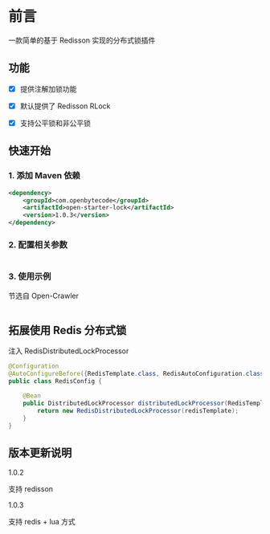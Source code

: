 # 前言

一款简单的基于 Redisson 实现的分布式锁插件

## 功能

- [x] 提供注解加锁功能

- [x] 默认提供了 Redisson RLock

- [x] 支持公平锁和非公平锁

## 快速开始

### 1. 添加 Maven 依赖

```xml
<dependency>
    <groupId>com.openbytecode</groupId>
    <artifactId>open-starter-lock</artifactId>
    <version>1.0.3</version>
</dependency>
```

### 2. 配置相关参数

```yaml

```

### 3. 使用示例

节选自 Open-Crawler

```java


```

## 拓展使用 Redis 分布式锁

注入 RedisDistributedLockProcessor

```java
@Configuration
@AutoConfigureBefore({RedisTemplate.class, RedisAutoConfiguration.class})
public class RedisConfig {

    @Bean
    public DistributedLockProcessor distributedLockProcessor(RedisTemplate<String, Object> redisTemplate){
        return new RedisDistributedLockProcessor(redisTemplate);
    }
}
```

## 版本更新说明

1.0.2

支持 redisson

1.0.3

支持 redis + lua 方式






